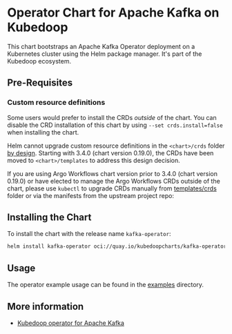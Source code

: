 # Operator Chart for Apache Kafka on Kubedoop

This chart bootstraps an Apache Kafka Operator deployment on a Kubernetes cluster using the Helm package manager. It's part of the Kubedoop ecosystem.

## Pre-Requisites

### Custom resource definitions

Some users would prefer to install the CRDs _outside_ of the chart. You can disable the CRD installation of this chart by using `--set crds.install=false` when installing the chart.

Helm cannot upgrade custom resource definitions in the `<chart>/crds` folder [by design](https://helm.sh/docs/chart_best_practices/custom_resource_definitions/#some-caveats-and-explanations).
Starting with 3.4.0 (chart version 0.19.0), the CRDs have been moved to `<chart>/templates` to address this design decision.

If you are using Argo Workflows chart version prior to 3.4.0 (chart version 0.19.0) or have elected to manage the Argo Workflows CRDs outside of the chart,
please use `kubectl` to upgrade CRDs manually from [templates/crds](templates/crds/) folder or via the manifests from the upstream project repo:

## Installing the Chart

To install the chart with the release name `kafka-operator`:

```bash
helm install kafka-operator oci://quay.io/kubedoopcharts/kafka-operator
```

## Usage

The operator example usage can be found in the [examples](https://github.com/zncdatadev/kafka-operator/tree/main/examples) directory.

## More information

- [Kubedoop operator for Apache Kafka](https://github.com/zncdatadev/kafka-operator)
